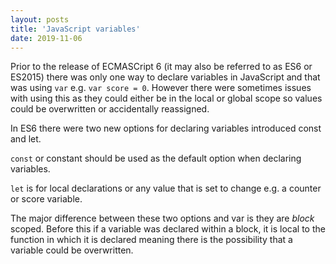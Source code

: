 ```yaml
---
layout: posts
title: 'JavaScript variables'
date: 2019-11-06
---
```


Prior to the release of ECMASCript 6 (it may also be referred to as ES6 or ES2015) there was only one way to declare variables in JavaScript and that was using `var` e.g. `var score = 0`. However there were sometimes issues with using this as they could either be in the local or global scope so values could be overwritten or accidentally reassigned.

In ES6 there were two new options for declaring variables introduced const and let.

`const` or constant should be used as the default option when declaring variables.

`let` is for local declarations or any value that is set to change e.g. a counter or score variable.

The major difference between these two options and var is they are _block_ scoped. Before this if a variable was declared within a block, it is local to the function in which it is declared meaning there is the possibility that a variable could be overwritten.
